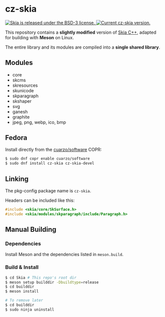 <h1 style="margin-top:0px;padding-top:0px">cz-skia</h1>

<p align="left">
  <a href="https://github.com/CuarzoSoftware/Skia/blob/main/LICENSE">
    <img src="https://img.shields.io/badge/license-BSD--3-blue.svg" alt="Skia is released under the BSD-3 license." />
  </a>
  <a href="https://github.com/CuarzoSoftware/Skia">
    <img src="https://img.shields.io/badge/version-0.1.0-brightgreen" alt="Current cz-skia version." />
  </a>
</p>

This repository contains a **slightly modified** version of [Skia C++](https://github.com/google/skia), adapted for building with **Meson** on Linux.

The entire library and its modules are compiled into a **single shared library**.

## Modules

- core
- skcms
- skresources
- skunicode
- skparagraph
- skshaper
- svg
- ganesh
- graphite
- jpeg, png, webp, ico, bmp

## Fedora

Install directly from the [cuarzo/software](https://copr.fedorainfracloud.org/coprs/cuarzo/software/) COPR:

```bash
$ sudo dnf copr enable cuarzo/software
$ sudo dnf install cz-skia cz-skia-devel
```

## Linking

The pkg-config package name is `cz-skia`.

Headers can be included like this:

```cpp
#include <skia/core/SkSurface.h>
#include <skia/modules/skparagraph/include/Paragraph.h>
```

## Manual Building

### Dependencies

Install Meson and the dependencies listed in `meson.build`.

### Build & Install

```bash
$ cd Skia # This repo's root dir
$ meson setup builddir -Dbuildtype=release
$ cd builddir
$ meson install

# To remove later
$ cd builddir
$ sudo ninja uninstall
```
